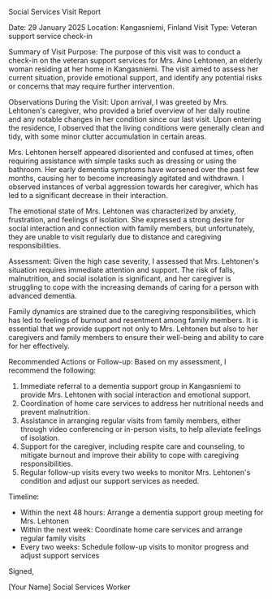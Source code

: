 Social Services Visit Report

Date: 29 January 2025
Location: Kangasniemi, Finland
Visit Type: Veteran support service check-in

Summary of Visit Purpose:
The purpose of this visit was to conduct a check-in on the veteran support services for Mrs. Aino Lehtonen, an elderly woman residing at her home in Kangasniemi. The visit aimed to assess her current situation, provide emotional support, and identify any potential risks or concerns that may require further intervention.

Observations During the Visit:
Upon arrival, I was greeted by Mrs. Lehtonen's caregiver, who provided a brief overview of her daily routine and any notable changes in her condition since our last visit. Upon entering the residence, I observed that the living conditions were generally clean and tidy, with some minor clutter accumulation in certain areas.

Mrs. Lehtonen herself appeared disoriented and confused at times, often requiring assistance with simple tasks such as dressing or using the bathroom. Her early dementia symptoms have worsened over the past few months, causing her to become increasingly agitated and withdrawn. I observed instances of verbal aggression towards her caregiver, which has led to a significant decrease in their interaction.

The emotional state of Mrs. Lehtonen was characterized by anxiety, frustration, and feelings of isolation. She expressed a strong desire for social interaction and connection with family members, but unfortunately, they are unable to visit regularly due to distance and caregiving responsibilities.

Assessment:
Given the high case severity, I assessed that Mrs. Lehtonen's situation requires immediate attention and support. The risk of falls, malnutrition, and social isolation is significant, and her caregiver is struggling to cope with the increasing demands of caring for a person with advanced dementia.

Family dynamics are strained due to the caregiving responsibilities, which has led to feelings of burnout and resentment among family members. It is essential that we provide support not only to Mrs. Lehtonen but also to her caregivers and family members to ensure their well-being and ability to care for her effectively.

Recommended Actions or Follow-up:
Based on my assessment, I recommend the following:

1. Immediate referral to a dementia support group in Kangasniemi to provide Mrs. Lehtonen with social interaction and emotional support.
2. Coordination of home care services to address her nutritional needs and prevent malnutrition.
3. Assistance in arranging regular visits from family members, either through video conferencing or in-person visits, to help alleviate feelings of isolation.
4. Support for the caregiver, including respite care and counseling, to mitigate burnout and improve their ability to cope with caregiving responsibilities.
5. Regular follow-up visits every two weeks to monitor Mrs. Lehtonen's condition and adjust our support services as needed.

Timeline:

* Within the next 48 hours: Arrange a dementia support group meeting for Mrs. Lehtonen
* Within the next week: Coordinate home care services and arrange regular family visits
* Every two weeks: Schedule follow-up visits to monitor progress and adjust support services

Signed,

[Your Name]
Social Services Worker